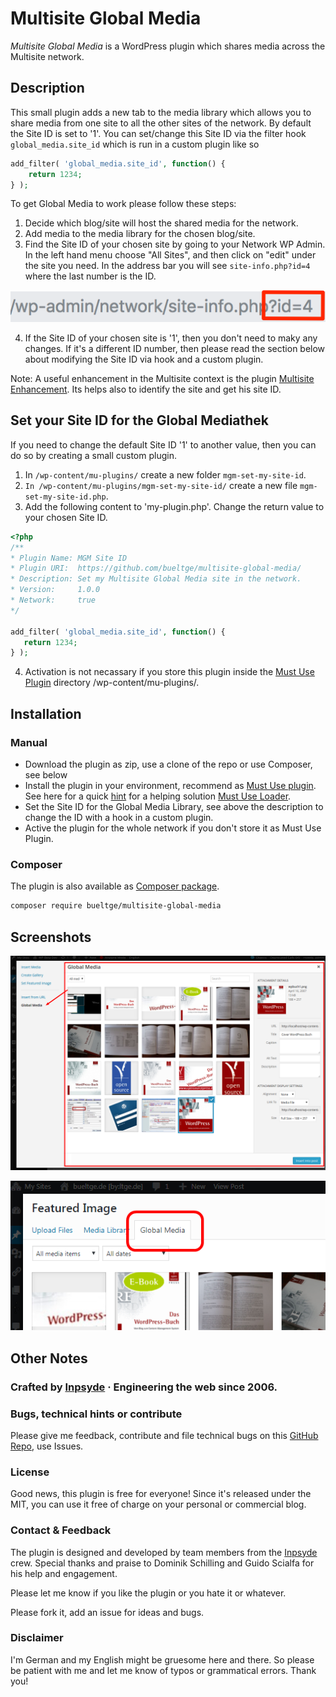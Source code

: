 # Multisite Global Media
_Multisite Global Media_ is a WordPress plugin which shares media across the Multisite network.

## Description
This small plugin adds a new tab to the media library which allows you to share media from one site to all the other sites of the network. By default the Site ID is set to '1'. You can set/change this Site ID via the filter hook `global_media.site_id` which is run in a custom plugin like so

 ```php
 add_filter( 'global_media.site_id', function() {
     return 1234;
 } );
 ```

To get Global Media to work please follow these steps:

1. Decide which blog/site will host the shared media for the network.
2. Add media to the media library for the chosen blog/site.
3. Find the Site ID of your chosen site by going to your Network WP Admin. In the left hand menu choose "All Sites", and then click on "edit" under the site you need. In the address bar you will see `site-info.php?id=4` where the last number is the ID.

![Finding the site ID](./assets/images/screenshot-site-id.png)

4. If the Site ID of your chosen site is '1', then you don't need to maky any changes. If it's a different ID number, then please read the section below about modifying the Site ID via hook and a custom plugin.

Note: A useful enhancement in the Multisite context is the plugin [Multisite Enhancement](https://github.com/bueltge/wordpress-multisite-enhancements). Its helps also to identify the site and get his site ID.


## Set your Site ID for the Global Mediathek
If you need to change the default Site ID '1' to another value, then you can do so by creating a small custom plugin.

1. In `/wp-content/mu-plugins/` create a new folder `mgm-set-my-site-id`.
2. `In /wp-content/mu-plugins/mgm-set-my-site-id/` create a new file `mgm-set-my-site-id.php`.
3. Add the following content to 'my-plugin.php'. Change the return value to your chosen Site ID.

 ```php
<?php
/**
 * Plugin Name: MGM Site ID
 * Plugin URI:  https://github.com/bueltge/multisite-global-media/
 * Description: Set my Multisite Global Media site in the network.
 * Version:     1.0.0
 * Network:     true
 */

add_filter( 'global_media.site_id', function() {
    return 1234;
} );

```

4. Activation is not necassary if you store this plugin inside the [Must Use Plugin](https://codex.wordpress.org/Must_Use_Plugins) directory /wp-content/mu-plugins/.

## Installation
### Manual
* Download the plugin as zip, use a clone of the repo or use Composer, see below
* Install the plugin in your environment, recommend as [Must Use plugin](https://codex.wordpress.org/Must_Use_Plugins). See here for a quick [hint](https://github.com/bueltge/must-use-loader) for a helping solution [Must Use Loader](https://github.com/bueltge/must-use-loader).
* Set the Site ID for the Global Media Library, see above the description to change the ID with a hook in a custom plugin.
* Active the plugin for the whole network if you don't store it as Must Use Plugin.

### Composer
The plugin is also available as [Composer package](https://packagist.org/packages/bueltge/multisite-global-media).

```bash
composer require bueltge/multisite-global-media
```

## Screenshots
 ![Media Modal](./assets/images/screenshot-1.png)

 ![Usage in Featured Image](./assets/images/screenshot-2.png)

## Other Notes

### Crafted by [Inpsyde](https://inpsyde.com) &middot; Engineering the web since 2006.

### Bugs, technical hints or contribute
Please give me feedback, contribute and file technical bugs on this
[GitHub Repo](https://github.com/bueltge/Multisite-Global-Media/issues), use Issues.

### License
Good news, this plugin is free for everyone! Since it's released under the MIT, you can use it free of charge on your personal or commercial blog.

### Contact & Feedback
The plugin is designed and developed by team members from the [Inpsyde](https://inpsyde.com/) crew. Special thanks and praise to Dominik Schilling and Guido Scialfa for his help and engagement.

Please let me know if you like the plugin or you hate it or whatever.

Please fork it, add an issue for ideas and bugs.

### Disclaimer
I'm German and my English might be gruesome here and there.
So please be patient with me and let me know of typos or grammatical errors. Thank you!
